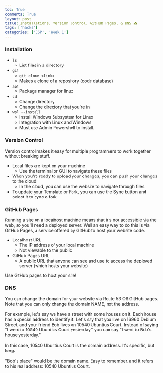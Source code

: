 ```yaml
---
toc: True
comments: True
layout: post
title: Installations, Version Control, GitHub Pages, & DNS 📥
tags: ['hacks']
categories: ['CSP', 'Week 1']
---
```


### Installation

- `ls`
  - List files in a directory
- `git`
  - `git clone <link>`
  - Makes a clone of a repository (code database)
- `apt`
  - Package manager for linux
- `cd`
  - Change directory
  - Change the directory that you're in
- `wsl --install`
  - Install Windows Subsystem for Linux
  - Integration with Linux and Windows
  - Must use Admin Powershell to install.

### Version Control

Version control makes it easy for multiple programmers to work together without breaking stuff.

- Local files are kept on your machine
  - Use the terminal or GUI to navigate these files
- When you're ready to upload your changes, you can push your changes to the cloud
  - In the cloud, you can use the website to navigate through files
- To update your Template or Fork, you can use the Sync button and select it to sync a fork

### GitHub Pages

Running a site on a localhost machine means that it's not accessible via the web, so you'll need a deployed server. Well an easy way to do this is via GitHub Pages, a service offered by GitHub to host your website code.

- Localhost URL
  - The IP address of your local machine
  - Not viewable to the public
- GitHub Pages URL
  - A public URL that anyone can see and use to access the deployed server (which hosts your website)

Use GitHub pages to host your site!

### DNS

You can change the domain for your website via Route 53 OR GitHub pages. Note that you can only change the domain NAME, not the address.\
\
For example, let's say we have a street with some houses on it. Each house has a special address to identify it. Let's say that you live on 16960 Debium Street, and your friend Bob lives on 10540 Ubuntius Court. Instead of saying "I went to 10540 Ubuntius Court yesterday," you can say "I went to Bob's house yesterday."\
\
In this case, 10540 Ubuntius Court is the domain address. It's specific, but long.\
\
"Bob's place" would be the domain name. Easy to remember, and it refers to his real address: 10540 Ubuntius Court.

